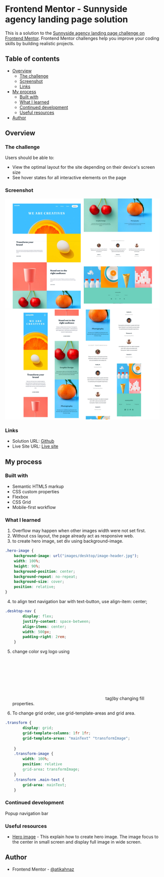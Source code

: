 # Frontend Mentor - Sunnyside agency landing page solution

This is a solution to the [Sunnyside agency landing page challenge on Frontend Mentor](https://www.frontendmentor.io/challenges/sunnyside-agency-landing-page-7yVs3B6ef). Frontend Mentor challenges help you improve your coding skills by building realistic projects.

## Table of contents

- [Overview](#overview)
  - [The challenge](#the-challenge)
  - [Screenshot](#screenshot)
  - [Links](#links)
- [My process](#my-process)
  - [Built with](#built-with)
  - [What I learned](#what-i-learned)
  - [Continued development](#continued-development)
  - [Useful resources](#useful-resources)
- [Author](#author)

## Overview

### The challenge

Users should be able to:

- View the optimal layout for the site depending on their device's screen size
- See hover states for all interactive elements on the page

### Screenshot

![screenshot desktop](images/Desktop-sc.jpg)
![screenshot-mobile](images/mobile-sc.jpg)

### Links

- Solution URL: [Github](https://github.com/atikahnaz/sunnyside-agency-landing-page-main/blob/main/index.html)
- Live Site URL: [Live site](https://your-live-site-url.com)

## My process

### Built with

- Semantic HTML5 markup
- CSS custom properties
- Flexbox
- CSS Grid
- Mobile-first workflow

### What I learned

1. Overflow may happen when other images width were not set first.
2. Without css layout, the page already act as responsive web.
3. to create hero image, set div using background-image.
```css
.hero-image {
    background-image: url("images/desktop/image-header.jpg");
    width: 100%;
    height: 90%;
    background-position: center;
    background-repeat: no-repeat;
    background-size: cover;
    position: relative;
}
```
4. to align text navigation bar with text-button, use align-item: center;
```css
.desktop-nav {
        display: flex;
        justify-content: space-between;
        align-items: center;
        width: 500px;
        padding-right: 2rem;
    }
```
5. change color svg logo using <svg> tag (not <img> tag)by changing fill properties.

6. To change grid order, use grid-template-areas and grid area.
```css
.transform {
        display: grid;
        grid-template-columns: 1fr 1fr;
        grid-template-areas: "mainText" "transformImage";
        
    }
    .transform-image {
        width: 100%;
        position: relative
        grid-area: transformImage;
    }
    .transform .main-text {
        grid-area: mainText;
    }
```

### Continued development

Popup navigation bar

### Useful resources

- [Hero image](https://www.w3schools.com/howto/howto_css_hero_image.asp) - This explain how to create hero image. The image focus to the center in small screen and display full image in wide screen.

## Author

- Frontend Mentor - [@atikahnaz](https://www.frontendmentor.io/profile/atikahnaz)